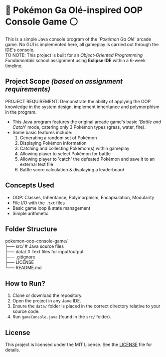 # 🔴 Pokémon Ga Olé-inspired OOP Console Game ⚪
This is a simple Java console program of the '*Pokémon Ga Olé*' arcade game. No GUI is implemented here, all gameplay is carried out through the IDE's console.
<br>TO NOTE: This project is built for an *Object-Oriented Programming Fundamentals* school assignment using **Eclipse IDE** within a 6-week timeline.

## Project Scope *(based on assignment requirements)*
PROJECT REQUIREMENT: Demonstrate the ability of applying the OOP knowledge in the system design, implement inheritance and polymorphism in the program.
- This Java program features the original arcade game's basic '*Battle and Catch*' mode, catering only 3 Pokémon types (grass, water, fire).
- Some basic features include:
  1. Generating a random set of Pokémon
  2. Displaying Pokémon information
  3. Catching and collecting Pokémon(s) within gameplay
  4. Allowing player to select Pokémon for battle
  5. Allowing player to 'catch' the defeated Pokémon and save it to an external text file
  6. Battle score calculation & displaying a leaderboard

## Concepts Used
- OOP: Classes, Inheritance, Polymorphism, Encapsulation, Modularity
- File I/O with the `.txt` files
- Basic game loop & state management
- Simple arithmetic

## Folder Structure
pokemon-oop-console-game/
<br>├── src/ # Java source files
<br>├── data/ # Text files for input/output
<br>├── .gitignore
<br>├── LICENSE
<br>└── README.md

## How to Run?
1. Clone or download the repository.
2. Open the project in any Java IDE.
3. Ensure the `data/` folder is placed in the correct directory relative to your source code.
4. Run `gameConsole.java` (found in the `src/` folder).

## License
This project is licensed under the MIT License. See the [LICENSE](LICENSE) file for details.
